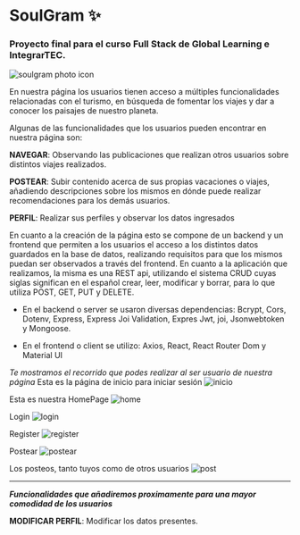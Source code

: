 # SoulGram ✨
### Proyecto final para el curso Full Stack de Global Learning e IntegrarTEC.
![soulgram photo icon](https://user-images.githubusercontent.com/104934886/184945832-64943086-f642-47bc-8e49-108a03685a03.jpg)

En nuestra página los usuarios tienen acceso a múltiples funcionalidades relacionadas con el turismo, en búsqueda de fomentar los viajes y dar a conocer los paisajes de nuestro planeta.

Algunas de las funcionalidades que los usuarios pueden encontrar en nuestra página son: 

**NAVEGAR**: Observando las publicaciones que realizan otros usuarios sobre distintos viajes realizados. 

**POSTEAR**: Subir contenido acerca de sus propias vacaciones o viajes, añadiendo descripciones sobre los mismos en dónde puede realizar recomendaciones para los demás usuarios. 

**PERFIL**: Realizar sus perfiles y observar los datos ingresados

En cuanto a la creación de la página esto se compone de un backend y un frontend que permiten a los usuarios el acceso a los distintos datos guardados en la base de datos, realizando requisitos para que los mismos puedan ser observados a través del frontend. En cuanto a la aplicación que realizamos, la misma es una REST api, utilizando el sistema CRUD cuyas siglas significan en el español crear, leer, modificar y borrar, para lo que utiliza POST, GET, PUT y DELETE.  

* En el backend o server se usaron diversas dependencias: Bcrypt, Cors, Dotenv, Express, Express Joi Validation, Expres Jwt, joi, Jsonwebtoken y Mongoose. 

* En el frontend o client se utilizo: Axios, React, React Router Dom y Material UI 

*Te mostramos el recorrido que podes realizar al ser usuario de nuestra página*
Esta es la página de inicio para iniciar sesión
![inicio](https://user-images.githubusercontent.com/104934886/185274958-f4d008af-0b58-41c3-8e61-b33d22274a6c.jpg)

Esta es nuestra HomePage
![home](https://user-images.githubusercontent.com/104934886/185274836-8e6b4aea-6654-41e0-ac30-41dd790b8f7a.jpg)

Login
![login](https://user-images.githubusercontent.com/104934886/185274999-f3a53f47-5459-47e3-9841-299a56218435.jpg)

Register
![register](https://user-images.githubusercontent.com/104934886/185275034-5dc8f3af-9f7b-41ff-8560-23f4e588d6f2.jpg)

Postear
![postear](https://user-images.githubusercontent.com/104934886/185275103-d77b9141-85a4-423e-b71a-73c015718236.jpg)

Los posteos, tanto tuyos como de otros usuarios
![post](https://user-images.githubusercontent.com/104934886/185275154-c2d06137-cdcf-4705-93eb-de3f39de1d9b.jpg)

***

***Funcionalidades que añadiremos proximamente para una mayor comodidad de los usuarios***

**MODIFICAR PERFIL**: Modificar los datos presentes. 
